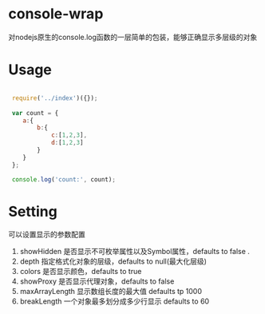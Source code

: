 # console-wrap
 
 对nodejs原生的console.log函数的一层简单的包装，能够正确显示多层级的对象
 
 
 # Usage
 
```javascript

 require('../index')({});
 
 var count = {
    a:{
        b:{
            c:[1,2,3],
            d:[1,2,3]
        }
    }
 };

 console.log('count:', count);
```
# Setting
可以设置显示的参数配置
 1. showHidden <boolean> 是否显示不可枚举属性以及Symbol属性，defaults to false .
 2. depth <number> 指定格式化对象的层级，defaults to null(最大化层级)
 3. colors <boolean> 是否显示颜色，defaults to true
 4. showProxy <boolean> 是否显示代理对象，defaults to false
 5. maxArrayLength <number> 显示数组长度的最大值 defaults tp 1000
 6. breakLength <number> 一个对象最多划分成多少行显示 defaults to 60


